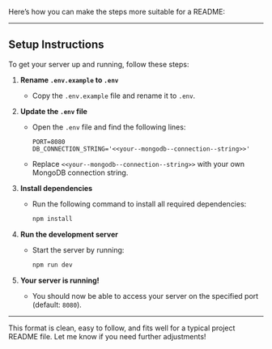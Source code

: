 Here’s how you can make the steps more suitable for a README:

---

## Setup Instructions

To get your server up and running, follow these steps:

1. **Rename `.env.example` to `.env`**
   - Copy the `.env.example` file and rename it to `.env`.

2. **Update the `.env` file**
   - Open the `.env` file and find the following lines:
     ```
     PORT=8080
     DB_CONNECTION_STRING='<<your--mongodb--connection--string>>'
     ```
   - Replace `<<your--mongodb--connection--string>>` with your own MongoDB connection string.

3. **Install dependencies**
   - Run the following command to install all required dependencies:
     ```bash
     npm install
     ```

4. **Run the development server**
   - Start the server by running:
     ```bash
     npm run dev
     ```

5. **Your server is running!**
   - You should now be able to access your server on the specified port (default: `8080`).

---

This format is clean, easy to follow, and fits well for a typical project README file. Let me know if you need further adjustments!
